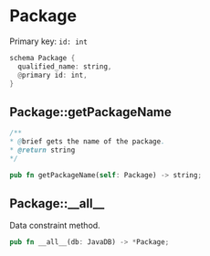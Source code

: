 # Package

Primary key: `id: int`

```rust
schema Package {
  qualified_name: string,
  @primary id: int,
}
```
## Package::getPackageName

```java
/**
* @brief gets the name of the package.
* @return string 
*/
```
```rust
pub fn getPackageName(self: Package) -> string;
```
## Package::\_\_all\_\_

Data constraint method.

```rust
pub fn __all__(db: JavaDB) -> *Package;
```
